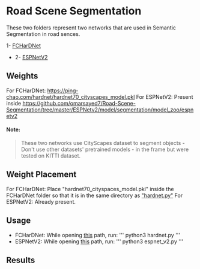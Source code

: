 # Road Scene Segmentation
These two folders represent two networks that are used in Semantic Segmentation in road sences.

1- [FCHarDNet](https://github.com/PingoLH/FCHarDNet)
+ 2- [ESPNetV2](https://github.com/sacmehta/EdgeNets)

## Weights

For FCHarDNet: https://ping-chao.com/hardnet/hardnet70_cityscapes_model.pkl
For ESPNetV2: Present inside https://github.com/omarsayed7/Road-Scene-Segmentation/tree/master/ESPNetv2/model/segmentation/model_zoo/espnetv2

#### Note:
> These two networks use CityScapes dataset to segment objects - Don't use other datasets' pretrained models - in the frame but were tested on KITTI dataset.

## Weight Placement

For FCHarDNet: Place "hardnet70_cityspaces_model.pkl" inside the FCHarDNet folder so that it is in the same directory as ["hardnet.py"](https://github.com/omarsayed7/Road-Scene-Segmentation/blob/master/FCHarDNet/hardnet.py)
For ESPNetV2: Already present.

## Usage

- FCHarDNet: While opening [this](https://github.com/omarsayed7/Road-Scene-Segmentation/tree/master/FCHarDNet) path, run:
'''
python3 hardnet.py
'''
- ESPNetV2: While opening [this](https://github.com/omarsayed7/Road-Scene-Segmentation/tree/master/ESPNetv2) path, run:
'''
python3 espnet_v2.py
'''
## Results
